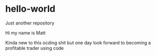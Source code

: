 # hello-world
Just another repository

Hi my name is Matt

Kinda new to this ocding shit but one day look forward to becoming a profitable trader using code 
